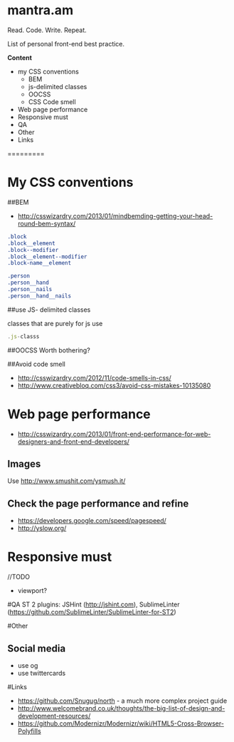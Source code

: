 mantra.am
=========

Read. Code. Write. Repeat.

List of personal front-end best practice.

**Content**

- my CSS conventions
  - BEM
  - js-delimited classes
  - OOCSS
  - CSS Code smell 
- Web page performance
- Responsive must
- QA
- Other
- Links

=========

# My CSS conventions

##BEM 
- http://csswizardry.com/2013/01/mindbemding-getting-your-head-round-bem-syntax/

```css
.block
.block__element
.block--modifier
.block__element--modifier
.block-name__element

.person 
.person__hand 
.person__nails 
.person__hand__nails 
```

##use JS- delimited classes

classes that are purely for js use

```javascript
.js-classs
```
##OOCSS
Worth bothering?

##Avoid code smell
- http://csswizardry.com/2012/11/code-smells-in-css/
- http://www.creativebloq.com/css3/avoid-css-mistakes-10135080

# Web page performance
- http://csswizardry.com/2013/01/front-end-performance-for-web-designers-and-front-end-developers/

## Images
Use http://www.smushit.com/ysmush.it/

## Check the page performance and refine
- https://developers.google.com/speed/pagespeed/
- http://yslow.org/

# Responsive must
//TODO
- viewport?

#QA
ST 2 plugins: JSHint (http://jshint.com), SublimeLinter (https://github.com/SublimeLinter/SublimeLinter-for-ST2)

#Other

## Social media
- use og
- use twittercards

#Links
- https://github.com/Snugug/north - a much more complex project guide
- http://www.welcomebrand.co.uk/thoughts/the-big-list-of-design-and-development-resources/
- https://github.com/Modernizr/Modernizr/wiki/HTML5-Cross-Browser-Polyfills


